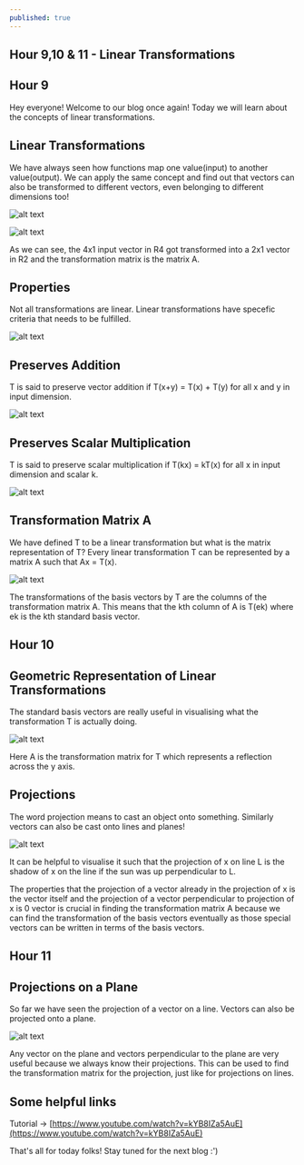 ```yaml
---
published: true
---
```

## Hour 9,10 & 11 - Linear Transformations

## Hour 9 

Hey everyone! Welcome to our blog once again! Today we will learn about the concepts of linear transformations.

## Linear Transformations

 We have always seen how functions map one value(input) to another value(output). We can apply the same concept and find out that vectors can also be transformed to different vectors, even belonging to different dimensions too!
 
 ![alt text](https://github.com/nilu-24/nilu-24.github.io/blob/master/_posts/9-11.001.jpeg?raw=true) 
 
  ![alt text](https://github.com/nilu-24/nilu-24.github.io/blob/master/_posts/9-11.002.jpeg?raw=true) 

As we can see, the 4x1 input vector in R4 got transformed into a 2x1 vector in R2 and the transformation matrix is the matrix A.

## Properties

Not all transformations are linear. Linear transformations have specefic criteria that needs to be fulfilled.

 ![alt text](https://github.com/nilu-24/nilu-24.github.io/blob/master/_posts/9-11.003.jpeg?raw=true) 

## Preserves Addition

T is said to preserve vector addition if T(x+y) = T(x) + T(y) for all x and y in input dimension.

 ![alt text](https://github.com/nilu-24/nilu-24.github.io/blob/master/_posts/9-11.004.jpeg?raw=true) 
 
## Preserves Scalar Multiplication

T is said to preserve scalar multiplication if T(kx) = kT(x) for all x in input dimension and scalar k.

 ![alt text](https://github.com/nilu-24/nilu-24.github.io/blob/master/_posts/9-11.005.jpeg?raw=true) 
 
 
## Transformation Matrix A

We have defined T to be a linear transformation but what is the matrix representation of T? Every linear transformation T can be represented by a matrix A such that Ax = T(x).

 ![alt text](https://github.com/nilu-24/nilu-24.github.io/blob/master/_posts/9-11.006.jpeg?raw=true) 

The transformations of the basis vectors by T are the columns of the transformation matrix A. This means that the kth column of A is T(ek) where ek is the kth standard basis vector.

## Hour 10

## Geometric Representation of Linear Transformations

The standard basis vectors are really useful in visualising what the transformation T is actually doing. 

 ![alt text](https://github.com/nilu-24/nilu-24.github.io/blob/master/_posts/9-11.007.jpeg?raw=true) 
 
 Here A is the transformation matrix for T which represents a reflection across the y axis.
 
 ## Projections
 
 The word projection means to cast an object onto something. Similarly vectors can also be cast onto lines and planes!
 
  ![alt text](https://github.com/nilu-24/nilu-24.github.io/blob/master/_posts/9-11.008.jpeg?raw=true) 

It can be helpful to visualise it such that the projection of x on line L is the shadow of x on the line if the sun was up perpendicular to L. 

The properties that the projection of a vector already in the projection of x is the vector itself and the projection of a vector perpendicular to projection of x is 0 vector is crucial in finding the transformation matrix A because we can find the transformation of the basis vectors eventually as those special vectors can be written in terms of the basis vectors.

## Hour 11

## Projections on a Plane

So far we have seen the projection of a vector on a line. Vectors can also be projected onto a plane.

 ![alt text](https://github.com/nilu-24/nilu-24.github.io/blob/master/_posts/9-11.009.jpeg?raw=true) 
 
Any vector on the plane and vectors perpendicular to the plane are very useful because we always know their projections. This can be used to find the transformation matrix for the projection, just like for projections on lines.


## Some helpful links

Tutorial -> [https://www.youtube.com/watch?v=kYB8IZa5AuE](https://www.youtube.com/watch?v=kYB8IZa5AuE)

That's all for today folks! Stay tuned for the next blog :')
